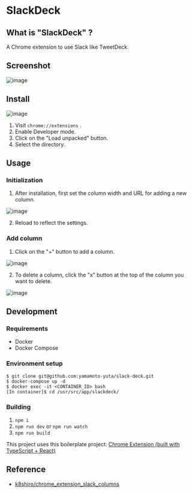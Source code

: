 # SlackDeck

## What is "SlackDeck" ?

A Chrome extension to use Slack like TweetDeck.

## Screenshot

![image](https://user-images.githubusercontent.com/55144709/140643323-02d2b5d7-a239-4e8a-951f-71470e4a88d3.png)

## Install

![image](https://user-images.githubusercontent.com/55144709/140644330-9f3016cc-170f-4cff-ba34-89e667fdffc6.png)

1. Visit `chrome://extensions` .
1. Enable Developer mode.
1. Click on the "Load unpacked" button.
1. Select the directory.

## Usage

### Initialization

1. After installation, first set the column width and URL for adding a new column.

![image](https://user-images.githubusercontent.com/55144709/140643820-38528002-5bf7-4e28-8bed-084f0c94ceda.png)

2. Reload to reflect the settings.

### Add column

1. Click on the "+" button to add a column.

![image](https://user-images.githubusercontent.com/55144709/140644259-6aef004d-484f-4a61-9876-00a55d94bfb0.png)

2. To delete a column, click the "x" button at the top of the column you want to delete.

![image](https://user-images.githubusercontent.com/55144709/140644270-fa5a3fa1-025f-4671-9e9c-71428afdb6e0.png)

## Development

### Requirements

- Docker
- Docker Compose

### Environment setup

```
$ git clone git@github.com:yamamoto-yuta/slack-deck.git
$ docker-compose up -d
$ docker exec -it <CONTAINER_ID> bash
[In container]$ cd /usr/src/app/slackdeck/
```

### Building

1. `npm i`
1. `npm run dev` or `npm run watch`
1. `npm run build`

This project uses this boilerplate project: [Chrome Extension (built with TypeScript + React)](https://github.com/martellaj/chrome-extension-react-typescript-boilerplate)

## Reference

- [k8shiro/chrome_extension_slack_columns](https://github.com/k8shiro/chrome_extension_slack_columns)

